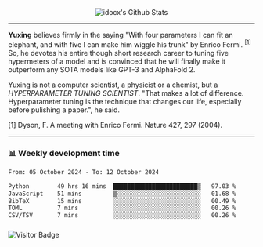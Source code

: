 <div align="center">
    <img align="center" src="https://github-readme-stats.vercel.app/api?username=idocx&show_icons=true&count_private=true&hide_border=true" alt="idocx's Github Stats"></img>
</div>

---

**Yuxing** believes firmly in the saying "With four parameters I can fit an elephant, and with five I can make him wiggle his trunk" by Enrico Fermi. <sup>[1]</sup> So, he devotes his entire though short research career to tuning five hypermeters of a model and is convinced that he will finally make it outperform any SOTA models like GPT-3 and AlphaFold 2.

Yuxing is not a computer scientist, a physicist or a chemist, but a *HYPERPARAMETER TUNING SCIENTIST*. "That makes a lot of difference. Hyperparameter tuning is the technique that changes our life, especially before pulishing a paper.", he said.

[1] Dyson, F. A meeting with Enrico Fermi. Nature 427, 297 (2004).


---

### 📊 Weekly development time
<!--START_SECTION:waka-->

```txt
From: 05 October 2024 - To: 12 October 2024

Python        49 hrs 16 mins  ████████████████████████▒   97.03 %
JavaScript    51 mins         ▒░░░░░░░░░░░░░░░░░░░░░░░░   01.68 %
BibTeX        15 mins         ░░░░░░░░░░░░░░░░░░░░░░░░░   00.49 %
TOML          7 mins          ░░░░░░░░░░░░░░░░░░░░░░░░░   00.26 %
CSV/TSV       7 mins          ░░░░░░░░░░░░░░░░░░░░░░░░░   00.26 %
```

<!--END_SECTION:waka-->

### 

![Visitor Badge](https://visitor-badge.laobi.icu/badge?page_id=idocx.idocx)